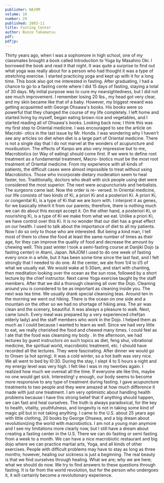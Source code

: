 ```yaml
---
publisher: NAJOM
volume: 10
number: 29
published: 2003-11
title: Fasting Center
author: Bunzo Takamatsu
pdf:
pdfjp:
---
```


Thirty years ago, when I was a sophomore in high school, one of my classmates brought a book called Introduction to Yoga by Masahiro Oki. I borrowed the book and read it that night. It was quite a surprise to find out what yoga was really about for a person who had thought it was a type of stretching exercise.<!--more--> I started practicing yoga and kept up with it for a long time. This book also got me interested in fasting. After graduating, I had a chance to go to a fasting cente where I did 15 days of fasting, staying a total of 30 days. My initial purpose was to cure my nearsightedness, but I did not see much improvement. I remember losing 20 lbs., my head got very clear, and my skin became like that of a baby. However, my biggest reward was getting acquainted with George Ohsawa's books. His books were so powerful that they changed the course of my life completely. I left home and started living by myself, began eating brown rice and vegetables, and I started reading all of Ohsawa's books. Looking back now, I think this was my first step to Oriental medicine. I was encouraged to see the article on Macrobi- otics in the last issue by Mr. Honda. I was wondering why I haven't see any articles on diet when diet is a large part of Oriental medicine. There is not a single day that I do not marvel at the wonders of acupuncture and moxibustion. The effects of Kanpo are also very impressive but to me, Macrobiotics (or Way of eating) should come first. If we were to define root treatment as a fundamental treatment, Macro- biotics must be the most root treatment of Oriental medicine. From my experience with all kinds of patients, the difficult cases were almost impossible to treat without using Macrobiotics. Those who incorporate dietary moderation seem to heal faster, too. Traditionally, doctors who dealt with sick people using diet were considered the most superior. The next were acupuncturists and herbalists. The surgeons came last. Now the order is re- versed. In Oriental medicine, our life consists of two kinds of Ki, a priori Ki and a posteriori Ki. A priori Ki, or congenital Ki, is a type of Ki that we are born with. I interpret it as genes, for we basically inherit it from our parents; therefore, there is nothing much we can do about this except accept it. On the other hand, a posteriori Ki, or nourishing Ki, is a type of Ki we make from what we eat. Unlike a priori Ki, we have control over this Ki. It is no wonder that our diet has a great effect on our health. I used to talk about the importance of diet to all my patients. Now I do so only to those who are interested. But being a kind man, I tell most of them to chew the food at least the same number of times as their age, for they can improve the quality of food and decrease the amount by chewing well. This past winter I took a semi-fasting course at Danjiki Dojo (a fasting center) in Atami, Japan. NAJOM I used to do one week of fasting every once in a while, but it has been some time since the last fast, and I felt strongly that I needed to do one. At the center, we ate from 1/4 to I/5 of what we usually eat. We would wake at 5:30am, and start with chanting, then meditation looking over the ocean as the sun rose, followed by a short lecture by the chief instructor. Next came Yoga exercise taught by the staff members. After that we did a thorough cleaning all over the Dojo. Cleaning around you is considered to be as important as cleaning inside you. The next was tea time. We usually drank special cleansing teas. Around ten in the morning we went out hiking. There is the ocean on one side and a mountain on the other so we had no shortage of hiking area. The air was clean and the scenery, beautiful. It was always a pleasure to walk. Next, came lunch. Every meal was prepared by a very experienced chef(an elderly lady) and the staff members who work in the Dojo. I helped them as much as I could because I wanted to learn as well. Since we had very little to eat, we really cherished the food and chewed many times. I could feel as I ate that the food was cleansing my body . In the afternoon, we had lectures by guest instructors on such topics as diet, feng shui, vibrational medicine, the spiritual world, macrobiotic treatment, etc. I should have recorded all the lectures. They were fascinating. After dinner we would go to Onsen (a hot spring). It was a cold winter, so a hot bath was very nice. We all went to bed by I0:30. During the stay, I slept 4 to 5 hours a night and my energy level was very high. I felt like I was in my twenties again. I realized how much we overeat all the time. If everyone ate like this, maybe no one would get sick. Interesting! y enough, our body seems to become more responsive to any type of treatment during fasting. I gave acupuncture treatments to two people and they were amazed at how much difference it made with just one treatment. I am very optimistic about handling health problems because I have this strong belief that if anything should happen, we can fast and heal ourselves. The truth is always paradoxical, for the key to health, vitality, youthfulness, and longevity is not in taking some kind of magic pill but in not taking anything. I came to the U.S. about 25 years ago with little clothing, 20 books by George Ohsawa, and a big dream about revolutionizing the world with macrobiotics. I am not a young man anymore and I see my limitations more clearly now, but I still have a dream about creating a fasting center in the U.S. There we can do fasting or semi fasting from a week to a month. We can have a nice macrobiotic restaurant and big dojo where we can practice martial arts, Yoga, and all kinds of other exercises. People with difficult problems may have to stay as long as three months; however, healing our sickness is just a beginning. The real beauty is that we find ourselves through healing. What we are; why we are here; what we should do now. We try to find answers to these questions through fasting. It is far from the world revolution, but for the person who undergoes it, it will certainly become a revolutionary experience.
